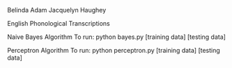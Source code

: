Belinda Adam
Jacquelyn Haughey

English Phonological Transcriptions

Naive Bayes Algorithm
To run:
python bayes.py [training data] [testing data]

Perceptron Algorithm
To run:
python perceptron.py [training data] [testing data]


